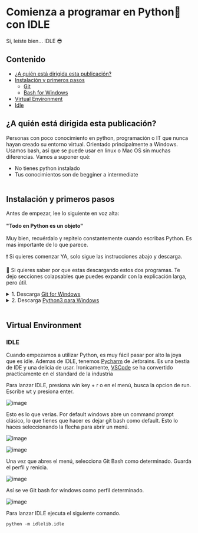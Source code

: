 # Comienza a programar en Python🐍 con IDLE 
Si, leíste bien... IDLE 😎 


## Contenido 

  * [¿A quién está dirigida esta publicación?](#chapter-0) 
  * [Instalación y primeros pasos](#chapter-1) 
    * [Git](#chapter-1.1)
    * [Bash for Windows](#chapter-1.2)
  * [Virtual Environment](#chapter-2) 
  * [Idle](#chapter-3) 


## ¿A quién está dirigida esta publicación? <a name="chapter-0"></a> 

Personas con poco conocimiento en python, programación o IT que nunca hayan creado su entorno virtual. Orientado principalmente a Windows. Usamos bash, así que se puede usar en linux o Mac OS sin muchas diferencias. Vamos a suponer qué:

* No tienes python instalado
* Tus conocimientos son de begginer a intermediate<br><br>

## Instalación y primeros pasos <a name="chapter-1"></a> 
Antes de empezar, lee lo siguiente en voz alta:  <br><br>
**"Todo en Python es un objeto"**  <br><br>
Muy bien, recuérdalo y repitelo constantemente cuando escribas Python. Es mas importante de lo que parece. 
&nbsp; 

❗ Si quieres comenzar YA, solo sigue las instrucciones abajo y descarga. 

🧠 Si quieres saber por que estas descargando estos dos programas. Te dejo secciones colapsables que puedes expandir con la explicación larga, pero útil.

<details>
  <summary>1. Descarga <a href="https://gitforwindows.org/" rel="noopener noreferrer" target="_blank">Git for Windows</a> </summary> 
  
## Bienvenido al mundo del collaborative coding 


### Git <a name="chapter-1.1"></a>
Wait, what? *¿Porque?* Git es un Versión Control System - VCS y es un standard para controlar las versiones de tu programa. Como referencia, GitHub, Gitlab y Bitbucket estan basadas en GIT. Cuando seas un programador profesional o crees una aplicacion, te daras cuenta que el codigo se escribe entre varios. Como funcion mas o menos, es que varias personas trabajan en una aplicacion, toman turnos para modificarla y al final se reconcilia el producto final. Sé que esto no tiene mucho sentido si apenas te estas acercando a la industria IT pero, ¿Recuerdas aquel dia cuando por fin terminaste un trabajo o tarea y guardas el archivo como "versionFinal.docx"?. Todo fino verdad?
 
Espera, 15 minutos después te has acordado que no revisaste la ortografía en los últimos párrafos y que querias cambiar una imagen. Abres el archivo y lo haces. Esta vez, lo guardas como "versionFinalFinal.docx". Uff, que alivio terminar por fin.
 
Al día siguiente abres el archivo por que necesitas agregar una nueva sección que te han pedido y lo guardas como "versionFinalLaBuena.docx". 
 
Todos hemos estado ahi, y no nos engañemos, sabemos que esa no sera la ultima vez que guardes el archivo y que en tu directorio vas a tener algo como:
 
![image](https://user-images.githubusercontent.com/71740335/149613632-ee3088c1-d6a7-4f59-a48a-d1354e1d39a6.png)

Cual fue primero y cual funciona? En ese momento lo sabes, en 6 meses; quien sabe. Y por eso usamos GIT, cada modificacion lleva un comentario y un usuario, solo se tiene una rama o branch principal, comunmente llamada Main. Cada modificacion es (usualmente) rastreable. Como Bonus, usaremos algunos comandos de Git, los mas basicos.
 
Git viene con un GUI y un CLI - Command Line Interface. Lo que nos interesa de Git for Windows en este momento es lo que sigue: BASH.

### Bash for windows <a name="chapter-1.2"></a>

Bash es Unix Shell. Siempre que escuches Shell piensa en: Interprete de comandos que corre programas, típicamente en una consola como [cmd](https://docs.microsoft.com/en-us/windows-server/administration/windows-commands/cmd) o [putty](https://www.putty.org/). Bash es el lenguaje con el que ejecutas comandos. 

![image](https://user-images.githubusercontent.com/71740335/149614223-d18d4ac9-9841-463e-9f53-530141d1093a.png)
 
Voy a utilizar algunos comandos básicos en bash, estos te serán útiles ya que la mayoría de los servidores corren en alguna versión de unix/linux lo que los convierte en un stardard de facto. Para la gente usando zsh, los comandos de bash funcionan -en teoria- igual en mac. 
 
</details>
<details>
<summary>2. Descarga <a href="https://www.python.org/downloads/" rel="noopener noreferrer" target="_blank">Python3 para Windows</a> </summary><br>
 
Ve a https://www.python.org/ y descarga e instala Python.<br><br>

![image](https://user-images.githubusercontent.com/71740335/152736743-11edf72b-9fc2-4674-adb4-f4bbd4eca94a.png)
</details><br>

## Virtual Environment <a name="chapter-2"></a> 

### IDLE <a name="chapter-3"></a> 

Cuando empezamos a utilizar Python, es muy fácil pasar por alto la joya que es idle. Ademas de IDLE, tenemos [Pycharm](https://www.jetbrains.com/pycharm/) de Jetbrains. Es una bestia de IDE y una delicia de usar. Ironicamente, [VSCode](https://code.visualstudio.com/) se ha convertido practicamente en el standard de la industria

Para lanzar IDLE, presiona win key + r o en el menú, busca la opcion de run. Escribe wt y presiona enter.<br>

![image](https://user-images.githubusercontent.com/71740335/152742960-61bed06f-767a-4f5e-85bc-02e966f5304c.png)

Esto es lo que verias. Por default windows abre un command prompt clásico, lo que tienes que hacer es dejar git bash como default. Esto lo haces seleccionando la flecha para abrir un menú.

![image](https://user-images.githubusercontent.com/71740335/152751645-0b6ca6c4-9916-4d26-98ac-cdec29138da9.png)


![image](https://user-images.githubusercontent.com/71740335/152751558-adf02748-d7b2-491f-b7d1-270121cce79a.png)

Una vez que abres el menú, selecciona Git Bash como determinado. Guarda el perfil y renicia.

![image](https://user-images.githubusercontent.com/71740335/152752001-17835be1-760a-4db7-8118-7de030116cac.png)

Así se ve Git bash for windows como perfil determinado.

![image](https://user-images.githubusercontent.com/71740335/152752158-00ece3d3-945e-48c2-8cbc-094d38ff4b98.png)

Para lanzar IDLE ejecuta el siguiente comando.

```python
python -m idlelib.idle 

``` 
